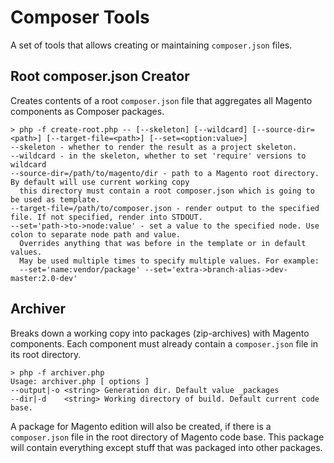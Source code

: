 Composer Tools
==============

A set of tools that allows creating or maintaining `composer.json` files.

Root composer.json Creator
---

Creates contents of a root `composer.json` file that aggregates all Magento components as Composer packages.

```shell
> php -f create-root.php -- [--skeleton] [--wildcard] [--source-dir=<path>] [--target-file=<path>] [--set=<option:value>]
--skeleton - whether to render the result as a project skeleton.
--wildcard - in the skeleton, whether to set 'require' versions to wildcard
--source-dir=/path/to/magento/dir - path to a Magento root directory. By default will use current working copy
  this directory must contain a root composer.json which is going to be used as template.
--target-file=/path/to/composer.json - render output to the specified file. If not specified, render into STDOUT.
--set='path->to->node:value' - set a value to the specified node. Use colon to separate node path and value.
  Overrides anything that was before in the template or in default values.
  May be used multiple times to specify multiple values. For example:
  --set='name:vendor/package' --set='extra->branch-alias->dev-master:2.0-dev'
```

Archiver
---

Breaks down a working copy into packages (zip-archives) with Magento components. Each component must already contain a `composer.json` file in its root directory.

```shell
> php -f archiver.php
Usage: archiver.php [ options ]
--output|-o <string> Generation dir. Default value _packages
--dir|-d    <string> Working directory of build. Default current code base.

```

A package for Magento edition will also be created, if there is a `composer.json` file in the root directory of Magento code base. This package will contain everything except stuff that was packaged into other packages.

